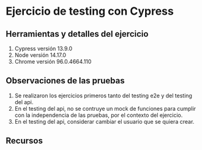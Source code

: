 # Ejercicio de testing con Cypress

## Herramientas y detalles del ejercicio

1. Cypress versión 13.9.0
2. Node versión 14.17.0
3. Chrome versión 96.0.4664.110

## Observaciones de las pruebas

1. Se realizaron los ejercicios primeros tanto del testing e2e y del testing del api.
2. En el testing del api, no se contruye un mock de funciones para cumplir con la independencia de las pruebas, por el contexto del ejercicio.
3. En el testing del api, considerar cambiar el usuario que se quiera crear.

## Recursos